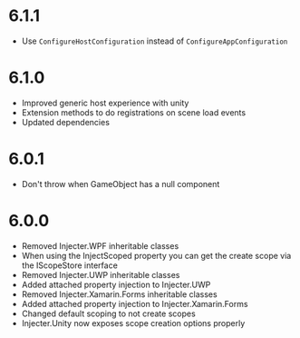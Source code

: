 # 6.1.1
- Use `ConfigureHostConfiguration` instead of `ConfigureAppConfiguration`

# 6.1.0
- Improved generic host experience with unity
- Extension methods to do registrations on scene load events
- Updated dependencies

# 6.0.1
- Don't throw when GameObject has a null component

# 6.0.0

- Removed Injecter.WPF inheritable classes
- When using the InjectScoped property you can get the create scope via the IScopeStore interface
- Removed Injecter.UWP inheritable classes
- Added attached property injection to Injecter.UWP
- Removed Injecter.Xamarin.Forms inheritable classes
- Added attached property injection to Injecter.Xamarin.Forms
- Changed default scoping to not create scopes
- Injecter.Unity now exposes scope creation options properly
